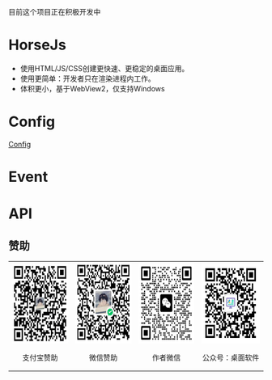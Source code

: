 目前这个项目正在积极开发中

# HorseJs

- 使用HTML/JS/CSS创建更快速、更稳定的桌面应用。
- 使用更简单：开发者只在渲染进程内工作。
- 体积更小，基于WebView2，仅支持Windows

# Config

[Config](./Doc/Config.md)

# Event
# API


## 赞助
<table>
  <tr>
    <td align="center">
      <img src="./Doc/alipay.jpg" width="160" height="160">
      <p>支付宝赞助</p>
    </td>
    <td align="center">
      <img src="./Doc/wechat.png" width="160" height="160">
      <p>微信赞助</p>
    </td>
    <td align="center">
      <img src="./Doc/author.jpg" width="160" height="160">
      <p>作者微信</p>
    </td>
    <td align="center">
      <img src="./Doc/gongzhonghao.jpg" width="160" height="160">
      <p>公众号：桌面软件</p>
    </td>
  </tr>
</table>